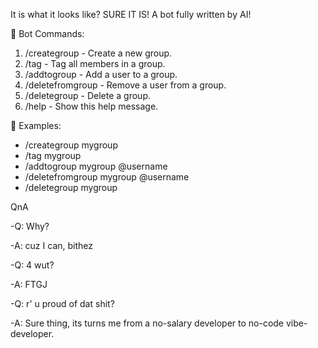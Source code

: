 It is what it looks like? SURE IT IS!
A bot fully written by AI!

🤖 Bot Commands:

1. /creategroup <groupname> - Create a new group.
2. /tag <groupname> - Tag all members in a group.
3. /addtogroup <groupname> <username> - Add a user to a group.
4. /deletefromgroup <groupname> <username> - Remove a user from a group.
5. /deletegroup <groupname> - Delete a group.
6. /help - Show this help message.

📝 Examples:
- /creategroup mygroup
- /tag mygroup
- /addtogroup mygroup @username
- /deletefromgroup mygroup @username
- /deletegroup mygroup

QnA

-Q: Why?

-A: cuz I can, bithez



-Q: 4 wut?

-A: FTGJ



-Q: r' u proud of dat shit?

-A: Sure thing, its turns me from a no-salary developer to no-code vibe-developer.
